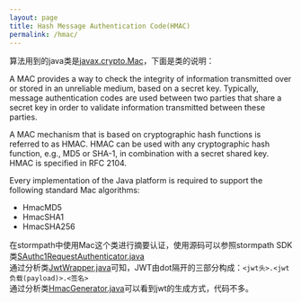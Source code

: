 ```yaml
---
layout: page
title: Hash Message Authentication Code(HMAC)
permalink: /hmac/
---
```


算法用到的java类是[javax.crypto.Mac][4]，下面是类的说明：    

A MAC provides a way to check the integrity of information transmitted over or stored in an unreliable medium, based on a secret key. Typically, message authentication codes are used between two parties that share a secret key in order to validate information transmitted between these parties.  

A MAC mechanism that is based on cryptographic hash functions is referred to as HMAC. HMAC can be used with any cryptographic hash function, e.g., MD5 or SHA-1, in combination with a secret shared key. HMAC is specified in RFC 2104.  

Every implementation of the Java platform is required to support the following standard Mac algorithms:

- HmacMD5
- HmacSHA1
- HmacSHA256

在stormpath中使用Mac这个类进行摘要认证，使用源码可以参照stormpath SDK类[SAuthc1RequestAuthenticator.java][1]  
通过分析类[JwtWrapper.java][2]可知，JWT由dot隔开的三部分构成：``` <jwt头>.<jwt负载(payload)>.<签名> ```  
通过分析类[HmacGenerator.java][3]可以看到jwt的生成方式，代码不多。  


[1]: https://github.com/stormpath/stormpath-sdk-java/blob/19dbc0a9b811c427a8863609658947cffd6fbd26/impl/src/main/java/com/stormpath/sdk/impl/http/authc/SAuthc1RequestAuthenticator.java
[2]: https://github.com/stormpath/stormpath-sdk-java/blob/master/impl/src/main/java/com/stormpath/sdk/impl/jwt/JwtWrapper.java
[3]: https://github.com/stormpath/stormpath-sdk-java/blob/master/impl/src/main/java/com/stormpath/sdk/impl/jwt/signer/HmacGenerator.java
[4]: http://docs.oracle.com/javase/7/docs/api/javax/crypto/Mac.html
